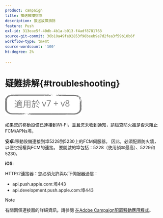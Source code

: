 ```yaml
---
product: campaign
title: 推送故障排除
description: 推送故障排除
feature: Push
exl-id: 313eae5f-40db-4b1a-b013-f4adf8781763
source-git-commit: 36b10a49fe92853f98beeb9e7d2fea3f59b10b6f
workflow-type: tm+mt
source-wordcount: '100'
ht-degree: 2%

---
```


# 疑難排解{#troubleshooting}

![](../../assets/common.svg)

如果您的移動設備已連接到Wi-Fi，並且您未收到通知，請檢查防火牆是否未阻止FCM/APNs埠。

**安卓**:移動設備連接到埠5228到5230上的FCM伺服器。 因此，必須配置防火牆，以便它授權與FCM的連接。 要開啟的埠包括：5228（使用頻率最高）、5229和5230。

**iOS**:

HTTP/2連接器：您必須允許與以下伺服器通信：

* api.push.apple.com:埠443
* api.development.push.apple.com:埠443

>[!NOTE]
>
>有關兩個連接器的詳細資訊，請參閱 [在Adobe Campaign配置移動應用程式](configuring-the-mobile-application.md)。

